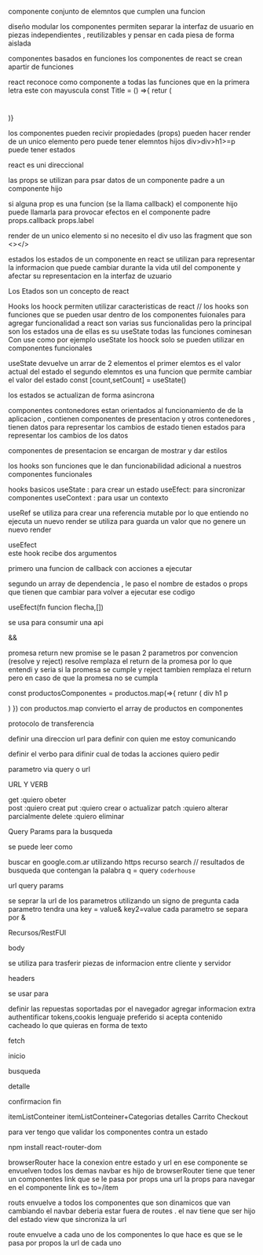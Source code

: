 <!--todo componentes 1 -->

componente conjunto de elemntos que cumplen una funcion 

diseño modular los componentes permiten separar la interfaz de usuario en piezas independientes , reutilizables y pensar en cada piesa de forma aislada

componentes basados en funciones los componentes de react se crean apartir de funciones

react reconoce como componente a todas las funciones que en la primera letra este con mayuscula const Title = () =>{ retur (<h1></h1>)}

los componentes pueden recivir propiedades (props)
pueden hacer render de un unico elemento pero puede tener elemntos hijos div>div>h1>=p
puede tener estados 

react es uni direccional 

las props se utilizan para psar datos de un componente padre a un componente hijo


si alguna prop es una funcion (se la llama callback) el componente hijo puede llamarla para provocar efectos en el componente padre
props.callback props.label


render de un unico elemento si no necesito el div uso las fragment que son <></>



estados los estados de un componente en react se utilizan para representar la informacion que puede cambiar durante la vida util del componente y afectar su representacion en la interfaz de uzuario

Los Etados son un concepto de react


Hooks los hoock permiten utilizar caracteristicas de react // los hooks son funciones que se pueden usar dentro de los componentes fuionales para agregar funcionalidad a react
son varias sus funcionalidas pero la principal son los estados una de ellas es su useState
todas las funciones cominesan Con use como por ejemplo useState los hoock solo se pueden utilizar en componentes funcionales

useState devuelve un arrar de 2 elementos el primer elemtos es el valor actual del estado el segundo elemntos es una funcion que permite cambiar el valor del estado
const [count,setCount] = useState() 
      
los estados se actualizan de forma asincrona


<!--! prev => prev + 1 trabaja con el valor previo -->

componentes contonedores estan orientados al funcionamiento de de la aplicacion , contienen componentes de presentacion y otros contenedores , tienen datos para representar los cambios de estado tienen estados para representar los cambios de los datos

componentes de presentacion se encargan de mostrar y dar estilos







<!--todo clase 5  -->

los hooks son funciones que le dan funcionabilidad adicional a nuestros componentes funcionales

hooks basicos
useState : para crear un estado
useEfect: para sincronizar componentes
useContext : para usar un contexto



useRef se utiliza para crear una referencia mutable
por lo que entiendo no ejecuta un nuevo render se utiliza para guarda un valor que no genere un nuevo render


useEfect  
este hook recibe dos argumentos

primero una funcion de callback con acciones a ejecutar

segundo un array de dependencia , le paso el nombre de estados o props que tienen que cambiar para volver a ejecutar ese codigo

useEfect(fn funcion flecha,[])

se usa para consumir una api
<!-- const Mercadolibre = () => {
  const [productos, setProductos] = useState();
  const [input, setInput] = useState();

  useEffect(() => {
    fetch(`https://api.mercadolibre.com/sites/MLA/search?q=${input}`)
      .then((response) => {
        return response.json();
      })
      .then((json) => {
        setProductos(json.results); // json.result tengo que guardarlo en un estado
        console.log(json.results)
      });
  }, [input]);

  const handleSubmit = (e) => {
    e.preventDefault();
    console.log(input + ` usted busco`);
  };

  return (
    <div>
      <h1>clase 7 consumiendo apis</h1>
      <form onSubmit={handleSubmit}>
        <input value={input} onChange={(e) => setInput(e.target.value)} />
        <button>search</button>
      </form>
      <h1>Mercadolibre</h1>
      <div className="card-container">
        { productos && productos.map((prod) => {
          return (
        <div className="divCard" key={prod.id}>
          <h3>{prod.title}</h3>
          <img src={prod.thumbnail} alt={prod.title}/>
          <p>{prod.price}</p>
          <button >{prod.title}</button>
        </div>
          );
        })}
      </div>
    </div>
  );
};

export default Mercadolibre; -->

&&

<!-- todo clase 6 -->

promesa return new promise se le pasan 2 parametros por convencion
(resolve y reject) 
resolve remplaza el return de la promesa por lo que entendi y seria si la promesa se cumple
y reject tambien remplaza el return pero en caso de que la promesa no se cumpla

const productosComponentes = productos.map(=>{
  retunr (
    div
     h1
     p

  )
}) con productos.map convierto el array de productos en componentes


<!--TODO clase 7 intercambio de datos --> 

protocolo de transferencia

definir una direccion url para definir con quien me estoy comunicando

definir el verbo para difinir cual de todas la acciones quiero pedir

parametro via query o url



URL Y VERB

get :quiero obeter      
post :quiero creat
put :quiero crear o actualizar
patch :quiero alterar parcialmente
delete :quiero eliminar

Query Params
para la busqueda


<!-- no es obligatorio  ni ocurre de la misma forma siempre hay que leer la documentacion-->

se puede leer como  

buscar en google.com.ar
utilizando https
recurso search // resultados de busqueda
que contengan la palabra q = query `coderhouse`

url query params

se seprar la url de los parametros 
utilizando un signo de pregunta
cada parametro tendra una key = value& key2=value
cada parametro se separa por &


Recursos/RestFUl


body

se utiliza para trasferir piezas de informacion entre cliente y servidor


headers

se usar para

definir las repuestas soportadas por el navegador
agregar informacion extra
authentificar tokens,cookis
lenguaje preferido
si acepta contenido cacheado
lo que quieras en forma de texto



fetch


<!-- todo clase 8 -->

inicio 

busqueda

detalle

confirmacion fin


itemListConteiner
itemListConteiner+Categorias
detalles
Carrito 
Checkout

para ver tengo que validar los componentes contra un estado 

npm install react-router-dom

browserRouter hace la conexion entre estado y url
en ese componente se envuelven todos los demas
navbar es hijo de browserRouter
tiene que tener un componentes link que se le pasa por props una url
la props para navegar en el componente link es to=/item


routs envuelve a todos los componentes que son dinamicos que van cambiando 
el navbar deberia estar fuera de routes . el nav tiene que ser hijo del estado view que sincroniza la url

route envuelve a cada uno de los componentes lo que hace es que se le pasa por propos la url de cada uno 

